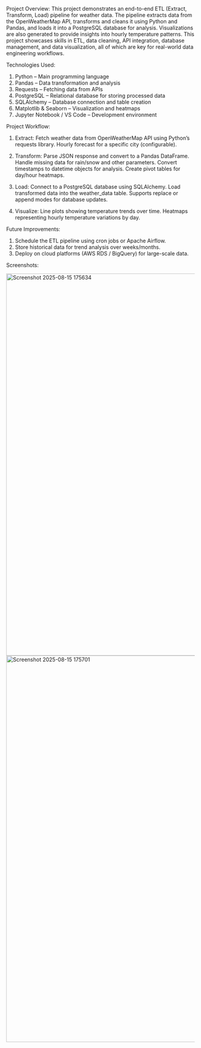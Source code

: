 Project Overview:
This project demonstrates an end-to-end ETL (Extract, Transform, Load) pipeline for weather data. The pipeline extracts data from the OpenWeatherMap API, transforms and cleans it using Python and Pandas, and loads it into a PostgreSQL database for analysis. Visualizations are also generated to provide insights into hourly temperature patterns. This project showcases skills in ETL, data cleaning, API integration, database management, and data visualization, all of which are key for real-world data engineering workflows.

Technologies Used:
1. Python – Main programming language
2. Pandas – Data transformation and analysis
3. Requests – Fetching data from APIs
4. PostgreSQL – Relational database for storing processed data
5. SQLAlchemy – Database connection and table creation
6. Matplotlib & Seaborn – Visualization and heatmaps
7. Jupyter Notebook / VS Code – Development environment

Project Workflow:
1. Extract: Fetch weather data from OpenWeatherMap API using Python’s requests library. Hourly forecast for a specific city (configurable).

2. Transform: Parse JSON response and convert to a Pandas DataFrame. Handle missing data for rain/snow and other parameters. Convert timestamps to datetime objects for analysis.  Create pivot tables for day/hour heatmaps.

3. Load: Connect to a PostgreSQL database using SQLAlchemy. Load transformed data into the weather_data table. Supports replace or append modes for database updates.
  
5. Visualize: Line plots showing temperature trends over time. Heatmaps representing hourly temperature variations by day.

Future Improvements:
1. Schedule the ETL pipeline using cron jobs or Apache Airflow.
2. Store historical data for trend analysis over weeks/months.
3. Deploy on cloud platforms (AWS RDS / BigQuery) for large-scale data.

Screenshots:

<img width="1919" height="1019" alt="Screenshot 2025-08-15 175634" src="https://github.com/user-attachments/assets/b4b40741-eb4e-4869-9890-ab8c38b7883c" />
<img width="1913" height="1031" alt="Screenshot 2025-08-15 175701" src="https://github.com/user-attachments/assets/97e56de3-eadf-4282-b97e-4feab6e22778" />
